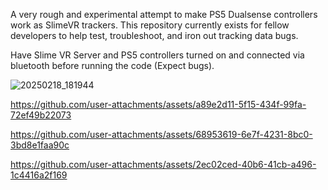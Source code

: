 A very rough and experimental attempt to make PS5 Dualsense controllers work as SlimeVR trackers.
This repository currently exists for fellow developers to help test, troubleshoot, and iron out tracking data bugs.

Have Slime VR Server and PS5 controllers turned on and connected via bluetooth before running the code (Expect bugs).

![20250218_181944](https://github.com/user-attachments/assets/0d0e687e-3ef1-42bc-8c37-9a5b58888fa7)

https://github.com/user-attachments/assets/a89e2d11-5f15-434f-99fa-72ef49b22073

https://github.com/user-attachments/assets/68953619-6e7f-4231-8bc0-3bd8e1faa90c

https://github.com/user-attachments/assets/2ec02ced-40b6-41cb-a496-1c4416a2f169

